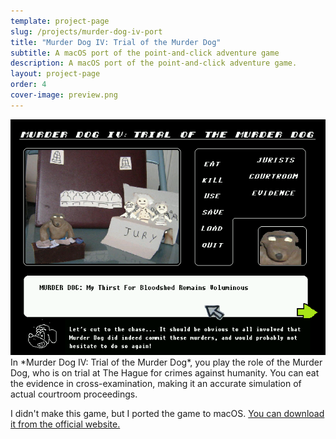 ```yaml
---
template: project-page
slug: /projects/murder-dog-iv-port
title: "Murder Dog IV: Trial of the Murder Dog"
subtitle: A macOS port of the point-and-click adventure game
description: A macOS port of the point-and-click adventure game.
layout: project-page
order: 4
cover-image: preview.png
---
```


<!--
                                                   -- __
                                                 ~ (@)  ~~~---_
                                               {     `-_~,,,,,,)
                                               {    (_  ',
                                                ~    . = _',
                                                 ~    '.  =-'
                                                   ~     :
.                                                -~     ('');
'.                                         --~        \  \ ;
  '.-_                                   -~            \  \;      _-=,.
     -~- _                          -~                 {  '---- _'-=,.
       ~- _~-  _              _ -~                     ~---------=,.`
            ~-  ~~-----~~~~~~       .+++~~~~~~~~-__   /
                ~-   __            {   -     +   }   /
                         ~- ______{_    _ -=\ / /_ ~
                             :      ~--~    // /         ..-
                             :   / /      // /         ((
                             :  / /      {   `-------,. ))
                             :   /        ''=--------. }o
                .=._________,'  )                     ))
                )  _________ -''                     ~~
               / /  _ _
              (_.-.'O'-'.
-->

<img src="preview.png" class="mb-8">

<div markdown="1" class="prose lg:prose-xl">
In *Murder Dog IV: Trial of the Murder Dog*, you play the role of the Murder Dog, who is on trial at The Hague for crimes against humanity. You can eat the evidence in cross-examination, making it an accurate simulation of actual courtroom proceedings.

I didn't make this game, but I ported the game to macOS. [You can download it from the official website.](http://harmonyzone.org/MurderDogIV.html)
</div>
